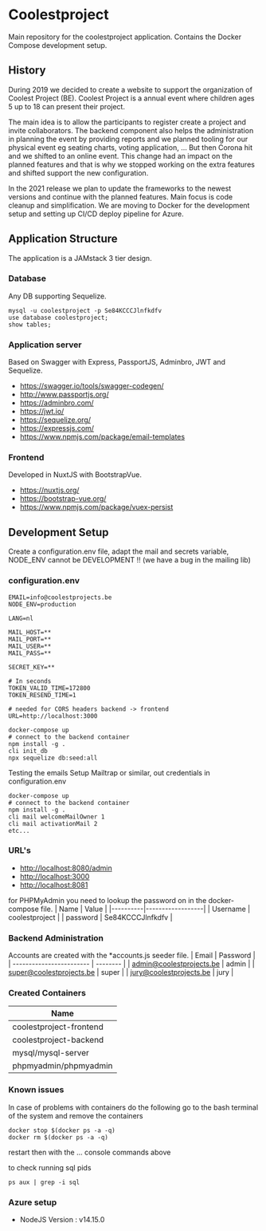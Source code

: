 # Coolestproject

Main repository for the coolestproject application. Contains the Docker Compose development setup.

## History

During 2019 we decided to create a website to support the organization of Coolest Project (BE). Coolest Project is a annual event where children ages 5 up to 18 can present their project.

The main idea is to allow the participants to register create a project and invite collaborators. The backend component also helps the administration in planning the event by providing reports and we planned tooling for our physical event eg seating charts, voting application, ... But then Corona hit and we shifted to an online event. This change had an impact on the planned features and that is why we stopped working on the extra features and shifted support the new configuration.

In the 2021 release we plan to update the frameworks to the newest versions and continue with the planned features. Main focus is code cleanup and simplification. We are moving to Docker for the development setup and setting up CI/CD deploy pipeline for Azure.

## Application Structure

The application is a JAMstack 3 tier design.

### Database

Any DB supporting Sequelize.

```console
mysql -u coolestproject -p Se84KCCCJlnfkdfv
use database coolestproject;
show tables;
```

### Application server

Based on Swagger with Express, PassportJS, Adminbro, JWT and Sequelize.

- https://swagger.io/tools/swagger-codegen/
- http://www.passportjs.org/
- https://adminbro.com/
- https://jwt.io/
- https://sequelize.org/
- https://expressjs.com/
- https://www.npmjs.com/package/email-templates

### Frontend

Developed in NuxtJS with BootstrapVue.

- https://nuxtjs.org/
- https://bootstrap-vue.org/
- https://www.npmjs.com/package/vuex-persist

## Development Setup

Create a configuration.env file, adapt the mail and secrets variable, NODE_ENV cannot be DEVELOPMENT !! (we have a bug in the mailing lib)

### configuration.env

```.env
EMAIL=info@coolestprojects.be
NODE_ENV=production

LANG=nl

MAIL_HOST=**
MAIL_PORT=**
MAIL_USER=**
MAIL_PASS=**

SECRET_KEY=**

# In seconds
TOKEN_VALID_TIME=172800
TOKEN_RESEND_TIME=1

# needed for CORS headers backend -> frontend
URL=http://localhost:3000
```

```console
docker-compose up
# connect to the backend container
npm install -g .
cli init_db
npx sequelize db:seed:all
```

Testing the emails
Setup Mailtrap or similar, out credentials in configuration.env
```console
docker-compose up
# connect to the backend container
npm install -g .
cli mail welcomeMailOwner 1
cli mail activationMail 2
etc...
```

### URL's

- <http://localhost:8080/admin>
- <http://localhost:3000>
- <http://localhost:8081>

for PHPMyAdmin you need to lookup the password on in the docker-compose file.
| Name     | Value            |
|----------|------------------|
| Username | coolestproject   |
| password | Se84KCCCJlnfkdfv |

### Backend Administration

Accounts are created with the \*accounts.js seeder file.
| Email | Password |
| ------------------------ | -------- |
| admin@coolestprojects.be | admin |
| super@coolestprojects.be | super |
| jury@coolestprojects.be | jury |

### Created Containers

| Name                    |
| ----------------------- |
| coolestproject-frontend |
| coolestproject-backend  |
| mysql/mysql-server      |
| phpmyadmin/phpmyadmin   |

### Known issues

In case of problems with containers do the following go to the bash terminal of the system and remove the containers

```console
docker stop $(docker ps -a -q)
docker rm $(docker ps -a -q)
```

restart then with the ... console commands above

to check running sql pids

```console
ps aux | grep -i sql
```

### Azure setup
* NodeJS Version : v14.15.0